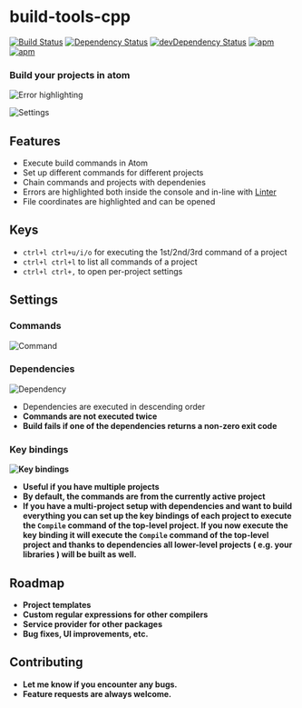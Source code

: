 build-tools-cpp
===============
[![Build Status](https://travis-ci.org/deprint/build-tools-cpp.svg?branch=settings-view)](https://travis-ci.org/deprint/build-tools-cpp) [![Dependency Status](https://david-dm.org/deprint/build-tools-cpp/settings-view.svg)](https://david-dm.org/deprint/build-tools-cpp/settings-view) [![devDependency Status](https://david-dm.org/deprint/build-tools-cpp/settings-view/dev-status.svg)](https://david-dm.org/deprint/build-tools-cpp/settings-view#info=devDependencies) [![apm](https://img.shields.io/apm/dm/build-tools-cpp.svg)](https://github.com/deprint/build-tools-cpp) [![apm](https://img.shields.io/apm/v/build-tools-cpp.svg)](https://github.com/deprint/build-tools-cpp)

### Build your projects in atom
![Error highlighting](/home/fabian/console.png)

![Settings](/home/fabian/settings.png)

## Features
* Execute build commands in Atom
* Set up different commands for different projects
* Chain commands and projects with dependenies
* Errors are highlighted both inside the console and in-line with [Linter](https://github.com/AtomLinter/Linter)
* File coordinates are highlighted and can be opened

## Keys
* `ctrl+l ctrl+u/i/o` for executing the 1st/2nd/3rd command of a project
* `ctrl+l ctrl+l` to list all commands of a project
* `ctrl+l ctrl+,` to open per-project settings

## Settings
### Commands
![Command](/home/fabian/command.png)

### Dependencies
![Dependency](/home/fabian/dependency.png)
* Dependencies are executed in descending order
* <b>Commands are not executed twice
* Build fails if one of the dependencies returns a non-zero exit code

### Key bindings
![Key bindings](/home/fabian/key_bindings.png)
* Useful if you have multiple projects
* By default, the commands are from the currently active project
* If you have a multi-project setup with dependencies and want to build everything you can set up the key bindings of each project to execute the `Compile` command of the top-level project. If you now execute the key binding it will execute the `Compile` command of the top-level project and thanks to dependencies all lower-level projects ( e.g. your libraries ) will be built as well.

## Roadmap
* Project templates
* Custom regular expressions for other compilers
* Service provider for other packages
* Bug fixes, UI improvements, etc.

## Contributing
* Let me know if you encounter any bugs.
* Feature requests are always welcome.
